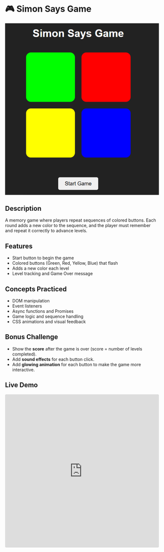 # 🎮 Simon Says Game

![Simon Says Preview](../../assets/simon-says-preview.PNG)

## Description

A memory game where players repeat sequences of colored buttons. Each round adds a new color to the sequence, and the player must remember and repeat it correctly to advance levels.

## Features

- Start button to begin the game
- Colored buttons (Green, Red, Yellow, Blue) that flash
- Adds a new color each level
- Level tracking and Game Over message

## Concepts Practiced

- DOM manipulation
- Event listeners
- Async functions and Promises
- Game logic and sequence handling
- CSS animations and visual feedback

## Bonus Challenge

- Show the **score** after the game is over (score = number of levels completed).
- Add **sound effects** for each button click.
- Add **glowing animation** for each button to make the game more interactive.

## Live Demo

<div align="center">
<iframe src="https://codesandbox.io/p/sandbox/frosty-nobel-849xrz"
     style="width:100%; height: 500px; border:0; border-radius: 4px; overflow:hidden;"
     title="simon-says-game"
     allow="accelerometer; ambient-light-sensor; camera; encrypted-media; geolocation; gyroscope; hid; microphone; midi; payment; usb; vr; xr-spatial-tracking"
     sandbox="allow-forms allow-modals allow-popups allow-presentation allow-same-origin allow-scripts"
></iframe>
</div>
